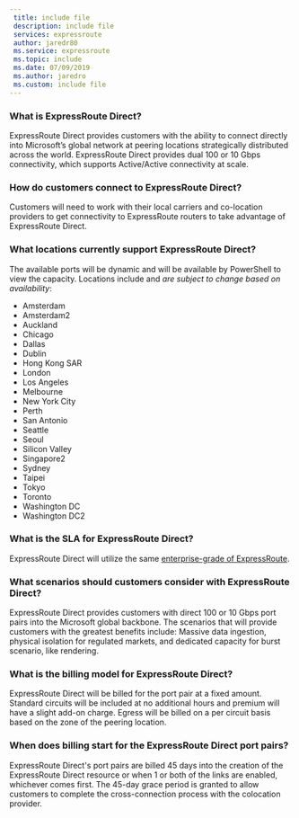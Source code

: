 ```yaml
---
 title: include file
 description: include file
 services: expressroute
 author: jaredr80
 ms.service: expressroute
 ms.topic: include
 ms.date: 07/09/2019
 ms.author: jaredro
 ms.custom: include file
---
```

### What is ExpressRoute Direct?

ExpressRoute Direct provides customers with the ability to connect directly into Microsoft’s global network at peering locations strategically distributed across the world. ExpressRoute Direct provides dual 100 or 10 Gbps connectivity, which supports Active/Active connectivity at scale. 

### How do customers connect to ExpressRoute Direct? 

Customers will need to work with their local carriers and co-location providers to get connectivity to ExpressRoute routers to take advantage of ExpressRoute Direct.

### What locations currently support ExpressRoute Direct? 

The available ports will be dynamic and will be available by PowerShell to view the capacity. Locations include and *are subject to change based on availability*:

* Amsterdam
* Amsterdam2
* Auckland 
* Chicago
* Dallas
* Dublin
* Hong Kong SAR
* London
* Los Angeles
* Melbourne
* New York City
* Perth
* San Antonio
* Seattle
* Seoul
* Silicon Valley
* Singapore2 
* Sydney
* Taipei
* Tokyo
* Toronto
* Washington DC
* Washington DC2

### What is the SLA for ExpressRoute Direct?

ExpressRoute Direct will utilize the same [enterprise-grade of ExpressRoute](https://azure.microsoft.com/support/legal/sla/expressroute/v1_3/). 

### What scenarios should customers consider with ExpressRoute Direct?  

ExpressRoute Direct provides customers with direct 100 or 10 Gbps port pairs into the Microsoft global backbone. The scenarios that will provide customers with the greatest benefits include: Massive data ingestion, physical isolation for regulated markets, and dedicated capacity for burst scenario, like rendering. 

### What is the billing model for ExpressRoute Direct? 

ExpressRoute Direct will be billed for the port pair at a fixed amount. Standard circuits will be included at no additional hours and premium will have a slight add-on charge. Egress will be billed on a per circuit basis based on the zone of the peering location.

### When does billing start for the ExpressRoute Direct port pairs?

ExpressRoute Direct's port pairs are billed 45 days into the creation of the ExpressRoute Direct resource or when 1 or both of the links are enabled, whichever comes first. The 45-day grace period is granted to allow customers to complete the cross-connection process with the colocation provider.
